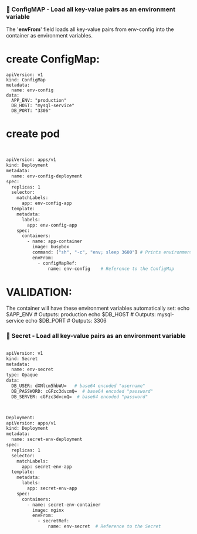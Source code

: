 ### 🚀 ConfigMAP - Load all key-value pairs as an environment variable

The '**envFrom**' field loads all key-value pairs from env-config into the container as environment variables.


# create ConfigMap:
```
apiVersion: v1
kind: ConfigMap
metadata:
  name: env-config
data:
  APP_ENV: "production"
  DB_HOST: "mysql-service"
  DB_PORT: "3306"
```


# create pod
```bash


apiVersion: apps/v1
kind: Deployment
metadata:
  name: env-config-deployment
spec:
  replicas: 1
  selector:
    matchLabels:
      app: env-config-app
  template:
    metadata:
      labels:
        app: env-config-app
    spec:
      containers:
        - name: app-container
          image: busybox
          command: ["sh", "-c", "env; sleep 3600"] # Prints environment variables and keeps the pod running
          envFrom:
            - configMapRef:
                name: env-config    # Reference to the ConfigMap


```

# VALIDATION:

The container will have these environment variables automatically set:
echo $APP_ENV    # Outputs: production
echo $DB_HOST    # Outputs: mysql-service
echo $DB_PORT    # Outputs: 3306





### 🚀 Secret - Load all key-value pairs as an environment variable

```bash

apiVersion: v1
kind: Secret
metadata:
  name: env-secret
type: Opaque
data:
  DB_USER: dXNlcm5hbWU=   # base64 encoded "username"
  DB_PASSWORD: cGFzc3dvcmQ=  # base64 encoded "password"
  DB_SERVER: cGFzc3dvcmQ=  # base64 encoded "password"
```

```bash


Deployment:
apiVersion: apps/v1
kind: Deployment
metadata:
  name: secret-env-deployment
spec:
  replicas: 1
  selector:
    matchLabels:
      app: secret-env-app
  template:
    metadata:
      labels:
        app: secret-env-app
    spec:
      containers:
        - name: secret-env-container
          image: nginx
          envFrom:
            - secretRef:
                name: env-secret  # Reference to the Secret

```
